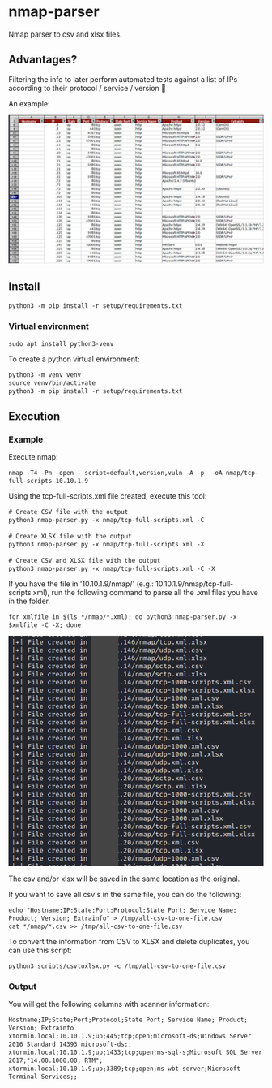 # nmap-parser
Nmap parser to csv and xlsx files.

## Advantages?
Filtering the info to later perform automated tests against a list of IPs according to their protocol / service / version 🧐

An example:

![Filter example of SSH services](utils/images/filter_example.png)

## Install

```
python3 -m pip install -r setup/requirements.txt
```

### Virtual environment

```
sudo apt install python3-venv
```

To create a python virtual environment:

```
python3 -m venv venv
source venv/bin/activate
python3 -m pip install -r setup/requirements.txt
```

## Execution

### Example

Execute nmap:

```
nmap -T4 -Pn -open --script=default,version,vuln -A -p- -oA nmap/tcp-full-scripts 10.10.1.9
```

Using the tcp-full-scripts.xml file created, execute this tool:

```
# Create CSV file with the output
python3 nmap-parser.py -x nmap/tcp-full-scripts.xml -C

# Create XLSX file with the output
python3 nmap-parser.py -x nmap/tcp-full-scripts.xml -X

# Create CSV and XLSX file with the output
python3 nmap-parser.py -x nmap/tcp-full-scripts.xml -C -X       
```

If you have the file in '10.10.1.9/nmap/' (e.g.: 10.10.1.9/nmap/tcp-full-scripts.xml), run the following command to parse all the .xml files you have in the folder.

```
for xmlfile in $(ls */nmap/*.xml); do python3 nmap-parser.py -x $xmlfile -C -X; done
```

![Parser recursive](utils/images/parser_recursive.png)

The csv and/or xlsx will be saved in the same location as the original.

If you want to save all csv's in the same file, you can do the following:

```
echo "Hostname;IP;State;Port;Protocol;State Port; Service Name; Product; Version; Extrainfo" > /tmp/all-csv-to-one-file.csv
cat */nmap/*.csv >> /tmp/all-csv-to-one-file.csv
```

To convert the information from CSV to XLSX and delete duplicates, you can use this script:

```
python3 scripts/csvtoxlsx.py -c /tmp/all-csv-to-one-file.csv
```

### Output

You will get the following columns with scanner information:

```
Hostname;IP;State;Port;Protocol;State Port; Service Name; Product; Version; Extrainfo
xtormin.local;10.10.1.9;up;445;tcp;open;microsoft-ds;Windows Server 2016 Standard 14393 microsoft-ds;;
xtormin.local;10.10.1.9;up;1433;tcp;open;ms-sql-s;Microsoft SQL Server 2017;"14.00.1000.00; RTM";
xtormin.local;10.10.1.9;up;3389;tcp;open;ms-wbt-server;Microsoft Terminal Services;;
```